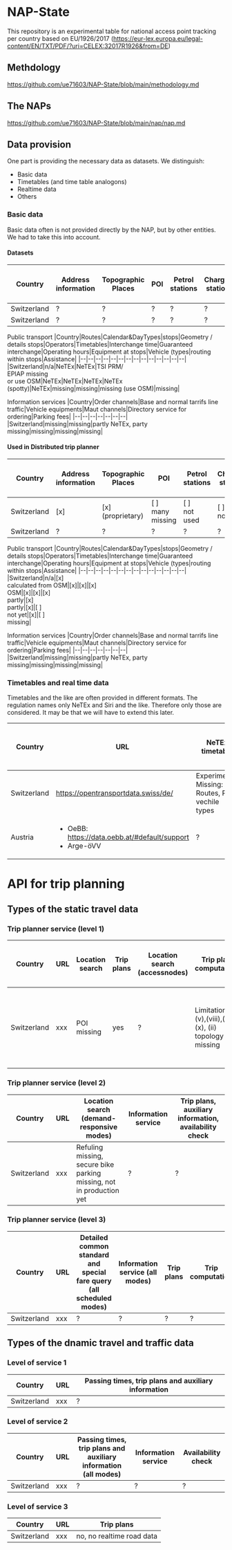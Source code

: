 # NAP-State

This repository is an experimental table for national access point tracking per country based on EU/1926/2017 (https://eur-lex.europa.eu/legal-content/EN/TXT/PDF/?uri=CELEX:32017R1926&from=DE) 

## Methdology
https://github.com/ue71603/NAP-State/blob/main/methodology.md

## The NAPs
https://github.com/ue71603/NAP-State/blob/main/nap/nap.md


## Data provision
One part is providing the necessary data as datasets. We distinguish:
* Basic data
* Timetables (and time table analogons)
* Realtime data
* Others

### Basic data
Basic data often is not provided directly by the NAP, but by other entities. We had to take this into account.

#### Datasets
|Country|Address information|Topographic Places|POI|Petrol stations |Charging stations |Park&Ride stations |Bike-Sharing stations |Car-Sharing-Stations|safe bike  parking|Road network|Detailed cycle network|Environmental impact calculation|Power usage for vehicles|
|--|--|--|--|--|--|--|--|--|--|--|--|--|--|
|Switzerland|?|?|?|?|?|?|?|?|?|?|?|?|?|
|Switzerland|?|?|?|?|?|?|?|?|?|?|?|?|?|

Public transport
|Country|Routes|Calendar&DayTypes|stops|Geometry / details stops|Operators|Timetables|Interchange time|Guaranteed interchange|Operating hours|Equipment at stops|Vehicle (types|routing within stops|Assistance|
|--|--|--|--|--|--|--|--|--|--|--|--|--|--|
|Switzerland|n/a|NeTEx|NeTEx|TSI PRM/ <br>EPIAP missing <br> or use OSM|NeTEx|NeTEx|NeTEx|NeTEx (spotty)|NeTEx|missing|missing|missing (use OSM)|missing|


Information services
|Country|Order channels|Base and normal tarrifs line traffic|Vehicle equipments|Maut channels|Directory service for ordering|Parking fees|
|--|--|--|--|--|--|--|
|Switzerland|missing|missing|partly NeTEx, party missing|missing|missing|missing|

#### Used in Distributed trip planner
|Country|Address information|Topographic Places|POI|Petrol stations |Charging stations |Park&Ride stations |Bike-Sharing stations |Car-Sharing-Stations|safe bike  parking|Road network|Detailed cycle network|Environmental impact calculation|Power usage for vehicles|
|--|--|--|--|--|--|--|--|--|--|--|--|--|--|
|Switzerland|[x]|[x] (proprietary)|[ ]<br> many missing|[ ]<br>not used|[ ]<br>not used|[ ]<br>in test|[ ]<br>in test|[ ]<br>in test|[ ]<br>planned|[x]<br>OSM|[x]<br>OSM|[ ]<br>missing|[ ]|
|Switzerland|?|?|?|?|?|?|?|?|?|?|?|?|?|

Public transport
|Country|Routes|Calendar&DayTypes|stops|Geometry / details stops|Operators|Timetables|Interchange time|Guaranteed interchange|Operating hours|Equipment at stops|Vehicle (types|routing within stops|Assistance|
|--|--|--|--|--|--|--|--|--|--|--|--|--|--|
|Switzerland|n/a|[x]<br>calculated from OSM|[x]|[x]|[x]<br>OSM|[x]|[x]|[x]<br>partly|[x]<br>partly|[x]|[ ]<br>not yet|[x]|[ ]<br>missing|


Information services
|Country|Order channels|Base and normal tarrifs line traffic|Vehicle equipments|Maut channels|Directory service for ordering|Parking fees|
|--|--|--|--|--|--|--|
|Switzerland|missing|missing|partly NeTEx, party missing|missing|missing|missing|
### Timetables and real time data
Timetables and the like are often provided in different formats. The regulation names only NeTEx and Siri and the like. Therefore only those are considered. It may be that we will have to extend this later.

|Country|URL|NeTEx timetable|Fares|Siri PT|Siri ET|Siri FM | Siri VM|Siri SX|DATEX II actual road times|DATEX II blocked roads|
|--|--|--|--|--|--|--|--|--|--|--|
|Switzerland|https://opentransportdata.swiss/de/|Experimental <br> Missing: Routes, POI, vechile types|not available|soon|soon|not available|notavailable|soon, but only some operators|?|
|Austria|<ul><li>OeBB: https://data.oebb.at/#default/support</li><li>Arge-öVV</li></ul>|?|?|?|?|?|?|?|?|?|

# API for trip planning

## Types of the static travel data

### Trip planner service (level 1)
|Country|URL|Location search|Trip plans|Location search (accessnodes)|Trip plan computation|Trip plan computation (road)|Location search (demand-responsive modes)|Information service|
|--|--|--|--|--|--|--|--|--|
|Switzerland|xxx|POI missing|yes|?|Limitation in (v),(viii),(ix),(x), (ii) topology missing|done, but not perfect|Refuling missing, secure bike parking missing, not in production yet|?|


### Trip planner service (level 2)
|Country|URL|Location search (demand-responsive modes)|Information service|Trip plans, auxiliary information, availability check|
|--|--|--|--|--|
|Switzerland|xxx|Refuling missing, secure bike parking missing, not in production yet|?|?|


### Trip planner service (level 3)
|Country|URL|Detailed common standard and special fare query (all scheduled modes)|Information service (all modes)|Trip plans|Trip computation|
|--|--|--|--|--|--|
|Switzerland|xxx|?|?|?|?|

## Types of the dnamic travel and traffic data

### Level of service 1
|Country|URL|Passing times, trip plans and auxiliary information|
|--|--|--|
|Switzerland|xxx|?|

### Level of service 2
|Country|URL|Passing times, trip plans and auxiliary information (all modes)|Information service|Availability check|
|--|--|--|--|--|
|Switzerland|xxx|?|?|?|

### Level of service 3
|Country|URL|Trip plans|
|--|--|--|
|Switzerland|xxx|no, no realtime road data|
